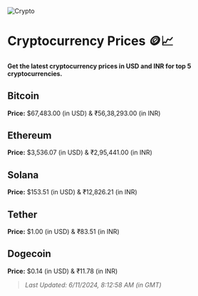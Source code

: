 
![Crypto](https://www.techguide.com.au/wp-content/uploads/2020/11/crypto3.jpeg)

# Cryptocurrency Prices 🪙📈

#### Get the latest cryptocurrency prices in USD and INR for top 5 cryptocurrencies.

## Bitcoin

**Price:** $67,483.00 (in USD) & ₹56,38,293.00 (in INR)

## Ethereum

**Price:** $3,536.07 (in USD) & ₹2,95,441.00 (in INR)

## Solana

**Price:** $153.51 (in USD) & ₹12,826.21 (in INR)

## Tether

**Price:** $1.00 (in USD) & ₹83.51 (in INR)

## Dogecoin

**Price:** $0.14 (in USD) & ₹11.78 (in INR)

> _Last Updated: 6/11/2024, 8:12:58 AM (in GMT)_
